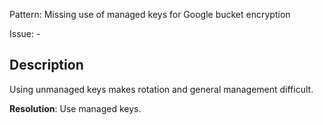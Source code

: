 Pattern: Missing use of managed keys for Google bucket encryption

Issue: -

## Description

Using unmanaged keys makes rotation and general management difficult.

**Resolution**: Use managed keys.